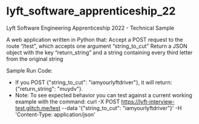 # lyft_software_apprenticeship_22
Lyft Software Engineering Apprenticeship 2022 - Technical Sample

A web application written in Python that:
        Accept a POST request to the route “/test”, which accepts one argument “string_to_cut”
        Return a JSON object with the key “return_string” and a string containing every third letter from the original string

Sample Run Code: 
- If you POST {"string_to_cut": "iamyourlyftdriver"}, it will return: {"return_string": "muydv"}.
- Note: To see expected behavior you can test against a current working example with the command: curl -X POST https://lyft-interview-test.glitch.me/test --data '{"string_to_cut": "iamyourlyftdriver"}' -H 'Content-Type: application/json'
